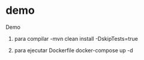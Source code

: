 # demo
Demo

1. para compilar
-mvn clean install -DskipTests=true

2. para ejecutar Dockerfile 
docker-compose up -d
